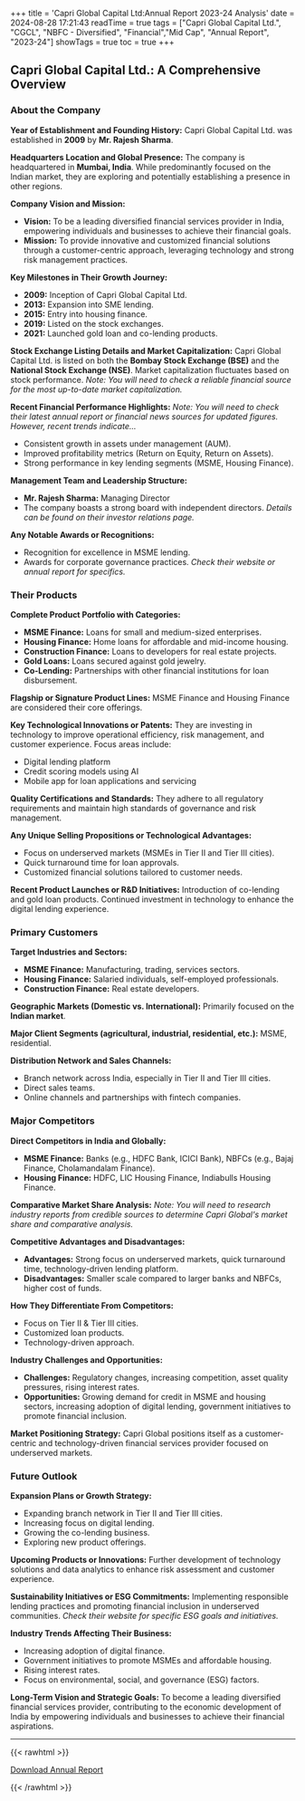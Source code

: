 +++
title = 'Capri Global Capital Ltd:Annual Report 2023-24 Analysis'
date = 2024-08-28 17:21:43
readTime = true
tags = ["Capri Global Capital Ltd.", "CGCL", "NBFC - Diversified", "Financial","Mid Cap", "Annual Report", "2023-24"]
showTags = true
toc = true
+++

## Capri Global Capital Ltd.: A Comprehensive Overview

### About the Company

**Year of Establishment and Founding History:** Capri Global Capital Ltd. was established in **2009** by **Mr. Rajesh Sharma**.

**Headquarters Location and Global Presence:** The company is headquartered in **Mumbai, India**. While predominantly focused on the Indian market, they are exploring and potentially establishing a presence in other regions.

**Company Vision and Mission:**

*   **Vision:** To be a leading diversified financial services provider in India, empowering individuals and businesses to achieve their financial goals.
*   **Mission:** To provide innovative and customized financial solutions through a customer-centric approach, leveraging technology and strong risk management practices.

**Key Milestones in Their Growth Journey:**

*   **2009:** Inception of Capri Global Capital Ltd.
*   **2013:** Expansion into SME lending.
*   **2015:** Entry into housing finance.
*   **2019:** Listed on the stock exchanges.
*   **2021:** Launched gold loan and co-lending products.

**Stock Exchange Listing Details and Market Capitalization:** Capri Global Capital Ltd. is listed on both the **Bombay Stock Exchange (BSE)** and the **National Stock Exchange (NSE)**.  Market capitalization fluctuates based on stock performance. *Note: You will need to check a reliable financial source for the most up-to-date market capitalization.*

**Recent Financial Performance Highlights:** *Note: You will need to check their latest annual report or financial news sources for updated figures. However, recent trends indicate...*

*   Consistent growth in assets under management (AUM).
*   Improved profitability metrics (Return on Equity, Return on Assets).
*   Strong performance in key lending segments (MSME, Housing Finance).

**Management Team and Leadership Structure:**

*   **Mr. Rajesh Sharma:** Managing Director
*   The company boasts a strong board with independent directors. *Details can be found on their investor relations page.*

**Any Notable Awards or Recognitions:**

*   Recognition for excellence in MSME lending.
*   Awards for corporate governance practices. *Check their website or annual report for specifics.*

### Their Products

**Complete Product Portfolio with Categories:**

*   **MSME Finance:** Loans for small and medium-sized enterprises.
*   **Housing Finance:** Home loans for affordable and mid-income housing.
*   **Construction Finance:** Loans to developers for real estate projects.
*   **Gold Loans:** Loans secured against gold jewelry.
*   **Co-Lending:** Partnerships with other financial institutions for loan disbursement.

**Flagship or Signature Product Lines:** MSME Finance and Housing Finance are considered their core offerings.

**Key Technological Innovations or Patents:** They are investing in technology to improve operational efficiency, risk management, and customer experience. Focus areas include:

*   Digital lending platform
*   Credit scoring models using AI
*   Mobile app for loan applications and servicing

**Quality Certifications and Standards:** They adhere to all regulatory requirements and maintain high standards of governance and risk management.

**Any Unique Selling Propositions or Technological Advantages:**

*   Focus on underserved markets (MSMEs in Tier II and Tier III cities).
*   Quick turnaround time for loan approvals.
*   Customized financial solutions tailored to customer needs.

**Recent Product Launches or R&D Initiatives:** Introduction of co-lending and gold loan products. Continued investment in technology to enhance the digital lending experience.

### Primary Customers

**Target Industries and Sectors:**

*   **MSME Finance:** Manufacturing, trading, services sectors.
*   **Housing Finance:** Salaried individuals, self-employed professionals.
*   **Construction Finance:** Real estate developers.

**Geographic Markets (Domestic vs. International):** Primarily focused on the **Indian market**.

**Major Client Segments (agricultural, industrial, residential, etc.):** MSME, residential.

**Distribution Network and Sales Channels:**

*   Branch network across India, especially in Tier II and Tier III cities.
*   Direct sales teams.
*   Online channels and partnerships with fintech companies.

### Major Competitors

**Direct Competitors in India and Globally:**

*   **MSME Finance:** Banks (e.g., HDFC Bank, ICICI Bank), NBFCs (e.g., Bajaj Finance, Cholamandalam Finance).
*   **Housing Finance:** HDFC, LIC Housing Finance, Indiabulls Housing Finance.

**Comparative Market Share Analysis:** *Note: You will need to research industry reports from credible sources to determine Capri Global's market share and comparative analysis.*

**Competitive Advantages and Disadvantages:**

*   **Advantages:** Strong focus on underserved markets, quick turnaround time, technology-driven lending platform.
*   **Disadvantages:** Smaller scale compared to larger banks and NBFCs, higher cost of funds.

**How They Differentiate From Competitors:**

*   Focus on Tier II & Tier III cities.
*   Customized loan products.
*   Technology-driven approach.

**Industry Challenges and Opportunities:**

*   **Challenges:** Regulatory changes, increasing competition, asset quality pressures, rising interest rates.
*   **Opportunities:** Growing demand for credit in MSME and housing sectors, increasing adoption of digital lending, government initiatives to promote financial inclusion.

**Market Positioning Strategy:** Capri Global positions itself as a customer-centric and technology-driven financial services provider focused on underserved markets.

### Future Outlook

**Expansion Plans or Growth Strategy:**

*   Expanding branch network in Tier II and Tier III cities.
*   Increasing focus on digital lending.
*   Growing the co-lending business.
*   Exploring new product offerings.

**Upcoming Products or Innovations:** Further development of technology solutions and data analytics to enhance risk assessment and customer experience.

**Sustainability Initiatives or ESG Commitments:** Implementing responsible lending practices and promoting financial inclusion in underserved communities. *Check their website for specific ESG goals and initiatives.*

**Industry Trends Affecting Their Business:**

*   Increasing adoption of digital finance.
*   Government initiatives to promote MSMEs and affordable housing.
*   Rising interest rates.
*   Focus on environmental, social, and governance (ESG) factors.

**Long-Term Vision and Strategic Goals:**  To become a leading diversified financial services provider, contributing to the economic development of India by empowering individuals and businesses to achieve their financial aspirations.

---


{{< rawhtml >}}

<div class="button-container">    
    <a href="https://www.bseindia.com/stockinfo/AnnPdfOpen.aspx?Pname=d62fc7d2-2001-4127-8b0c-32b9f6decf58.pdf" target="_blank" class="report-button">
      <i class="fas fa-file-pdf"></i> Download Annual Report
    </a>
</div>
    
{{< /rawhtml >}}
